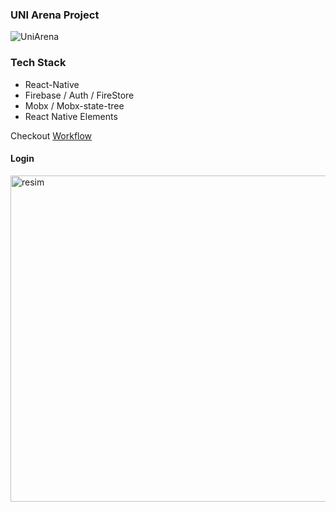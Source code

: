 ### UNI Arena Project

![UniArena](https://socialify.git.ci/UNIArena/UNIArena/image?description=1&font=Raleway&language=1&logo=https%3A%2F%2Fuser-images.githubusercontent.com%2F22038798%2F112397292-dbb60900-8d12-11eb-9d52-2881aa545358.png&owner=1&pattern=Brick%20Wall&theme=Dark)

### Tech Stack
- React-Native
- Firebase / Auth / FireStore
- Mobx / Mobx-state-tree
- React Native Elements

Checkout [Workflow](https://github.com/UNIArena/UniArena/projects/1)


#### Login
<img width="522" alt="resim" src="https://user-images.githubusercontent.com/22038798/112397023-4dda1e00-8d12-11eb-9859-7d3fc075e502.png">
